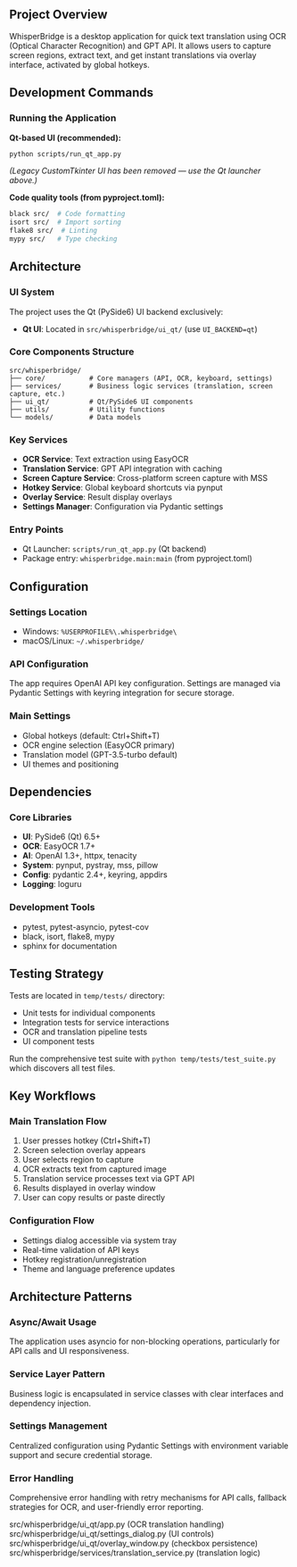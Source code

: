 ## Project Overview

WhisperBridge is a desktop application for quick text translation using OCR (Optical Character Recognition) and GPT API. It allows users to capture screen regions, extract text, and get instant translations via overlay interface, activated by global hotkeys.

## Development Commands

### Running the Application

**Qt-based UI (recommended):**
```bash
python scripts/run_qt_app.py
```

*(Legacy CustomTkinter UI has been removed — use the Qt launcher above.)*


**Code quality tools (from pyproject.toml):**
```bash
black src/  # Code formatting
isort src/  # Import sorting  
flake8 src/  # Linting
mypy src/   # Type checking
```

## Architecture

### UI System
The project uses the Qt (PySide6) UI backend exclusively:
- **Qt UI**: Located in `src/whisperbridge/ui_qt/` (use `UI_BACKEND=qt`)

### Core Components Structure
```
src/whisperbridge/
├── core/           # Core managers (API, OCR, keyboard, settings)
├── services/       # Business logic services (translation, screen capture, etc.)
├── ui_qt/          # Qt/PySide6 UI components
├── utils/          # Utility functions
└── models/         # Data models
```

### Key Services
- **OCR Service**: Text extraction using EasyOCR
- **Translation Service**: GPT API integration with caching
- **Screen Capture Service**: Cross-platform screen capture with MSS
- **Hotkey Service**: Global keyboard shortcuts via pynput
- **Overlay Service**: Result display overlays
- **Settings Manager**: Configuration via Pydantic settings

### Entry Points
- Qt Launcher: `scripts/run_qt_app.py` (Qt backend)
- Package entry: `whisperbridge.main:main` (from pyproject.toml)

## Configuration

### Settings Location
- Windows: `%USERPROFILE%\.whisperbridge\`
- macOS/Linux: `~/.whisperbridge/`

### API Configuration
The app requires OpenAI API key configuration. Settings are managed via Pydantic Settings with keyring integration for secure storage.

### Main Settings
- Global hotkeys (default: Ctrl+Shift+T)
- OCR engine selection (EasyOCR primary)
- Translation model (GPT-3.5-turbo default)
- UI themes and positioning

## Dependencies

### Core Libraries
- **UI**: PySide6 (Qt) 6.5+
- **OCR**: EasyOCR 1.7+
- **AI**: OpenAI 1.3+, httpx, tenacity
- **System**: pynput, pystray, mss, pillow
- **Config**: pydantic 2.4+, keyring, appdirs
- **Logging**: loguru

### Development Tools
- pytest, pytest-asyncio, pytest-cov
- black, isort, flake8, mypy
- sphinx for documentation

## Testing Strategy

Tests are located in `temp/tests/` directory:
- Unit tests for individual components
- Integration tests for service interactions
- OCR and translation pipeline tests
- UI component tests

Run the comprehensive test suite with `python temp/tests/test_suite.py` which discovers all test files.

## Key Workflows

### Main Translation Flow
1. User presses hotkey (Ctrl+Shift+T)
2. Screen selection overlay appears
3. User selects region to capture
4. OCR extracts text from captured image
5. Translation service processes text via GPT API
6. Results displayed in overlay window
7. User can copy results or paste directly

### Configuration Flow
- Settings dialog accessible via system tray
- Real-time validation of API keys
- Hotkey registration/unregistration
- Theme and language preference updates

## Architecture Patterns

### Async/Await Usage
The application uses asyncio for non-blocking operations, particularly for API calls and UI responsiveness.

### Service Layer Pattern
Business logic is encapsulated in service classes with clear interfaces and dependency injection.

### Settings Management
Centralized configuration using Pydantic Settings with environment variable support and secure credential storage.

### Error Handling
Comprehensive error handling with retry mechanisms for API calls, fallback strategies for OCR, and user-friendly error reporting.


src/whisperbridge/ui_qt/app.py (OCR translation handling)
src/whisperbridge/ui_qt/settings_dialog.py (UI controls)
src/whisperbridge/ui_qt/overlay_window.py (checkbox persistence)
src/whisperbridge/services/translation_service.py (translation logic)